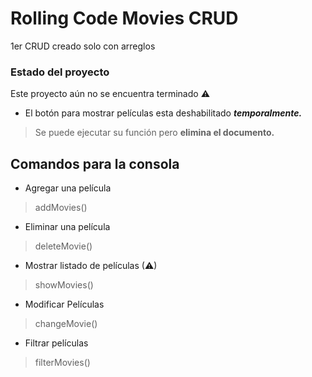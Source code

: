 # Rolling Code Movies CRUD
1er CRUD creado solo con arreglos
### Estado del proyecto

Este proyecto aún no se encuentra terminado ⚠

- El botón para mostrar películas esta deshabilitado ***temporalmente.***
> Se puede ejecutar su función pero **elimina el documento.**

## Comandos para la consola

- Agregar una película
> addMovies()

- Eliminar una película
> deleteMovie()

- Mostrar listado de películas (⚠)
> showMovies()

- Modificar Películas
> changeMovie()

- Filtrar películas
> filterMovies()
